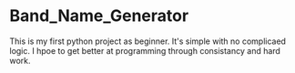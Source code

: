 # Band_Name_Generator
This is my first python project as beginner. It's simple with no complicaed logic. I hpoe to get better at programming through consistancy and hard work. 
